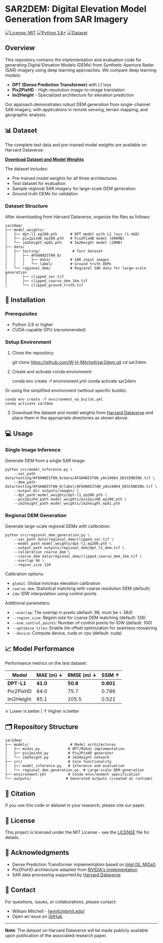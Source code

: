 # SAR2DEM: Digital Elevation Model Generation from SAR Imagery

[![License: MIT](https://img.shields.io/badge/License-MIT-yellow.svg)](https://opensource.org/licenses/MIT)
[![Python 3.8+](https://img.shields.io/badge/python-3.8+-blue.svg)](https://www.python.org/downloads/)
[![Dataset](https://img.shields.io/badge/Dataset-Harvard%20Dataverse-red)](https://dataverse.harvard.edu/dataset.xhtml?persistentId=doi:10.7910/DVN/YFR2GM)

## Overview

This repository contains the implementation and evaluation code for generating Digital Elevation Models (DEMs) from Synthetic Aperture Radar (SAR) imagery using deep learning approaches. We compare deep learning models:

- **DPT (Dense Prediction Transformer)** with L1 loss
- **Pix2PixHD** - High-resolution image-to-image translation
- **Im2Height** - Specialized architecture for elevation prediction

Our approach demonstrates robust DEM generation from single-channel SAR imagery, with applications in remote sensing, terrain mapping, and geographic analysis.

## 📊 Dataset

The complete test data and pre-trained model weights are available on Harvard Dataverse:

**[Download Dataset and Model Weights](https://dataverse.harvard.edu/dataset.xhtml?persistentId=doi:10.7910/DVN/YFR2GM)**

The dataset includes:
- Pre-trained model weights for all three architectures
- Test dataset for evaluation
- Sample regional SAR imagery for large-scale DEM generation
- Ground truth DEMs for validation

### Dataset Structure

After downloading from Harvard Dataverse, organize the files as follows:

    sar2dem/
    ├── model_weights/
    │   ├── dpt-l1_ep200.pth      # DPT model with L1 loss (1.4GB)
    │   ├── pix2pixHD_ep200.pth   # Pix2PixHD model (696MB)
    │   └── im2height_ep81.pth    # Im2Height model (28MB)
    ├── data/
    │   ├── testing/               # Test dataset
    │   │   ├── AFGHANISTAN_0/
    │   │   │   ├── data/         # SAR input images
    │   │   │   └── label/        # Ground truth DEMs
    │   └── regional_dem/         # Regional SAR data for large-scale generation
    │       ├── clipped_sar.tif
    │       ├── clipped_coarse_dem_1km.tif
    │       └── clipped_ground_truth.tif

## 🚀 Installation

### Prerequisites

- Python 3.8 or higher
- CUDA-capable GPU (recommended)

### Setup Environment

1. Clone the repository:

    git clone https://github.com/W-H-Mitchell/sar2dem.git
    cd sar2dem

2. Create and activate conda environment:

    conda env create -f environment.yml
    conda activate sar2dem

Or using the simplified environment (without specific builds):

    conda env create -f environment_no_builds.yml
    conda activate sar2dem

3. Download the dataset and model weights from [Harvard Dataverse](https://dataverse.harvard.edu/dataset.xhtml?persistentId=doi:10.7910/DVN/YFR2GM) and place them in the appropriate directories as shown above.

## 💻 Usage

### Single Image Inference

Generate DEM from a single SAR image:

    python src/model_inference.py \
        --sar_path data/testing/AFGHANISTAN_0/data/AFGHANISTAN_y0x24064_DESCENDING.tif \
        --dem_path data/testing/AFGHANISTAN_0/label/AFGHANISTAN_y0x24064_DESCENDING.tif \
        --output-dir outputs/images/ \
        --dpt_path model_weights/dpt-l1_ep200.pth \
        --pix2pixhd_path model_weights/pix2pixHD_ep200.pth \
        --im2height_path model_weights/im2height_ep81.pth

### Regional DEM Generation

Generate large-scale regional DEMs with calibration:

    python src/regional_dem_generation.py \
        --sar_path data/regional_dem/clipped_sar.tif \
        --model_path model_weights/dpt-l1_ep200.pth \
        --output_path outputs/regional_dem/dpt_l1_dem.tif \
        --calibration coarse_dem \
        --coarse_dem data/regional_dem/clipped_coarse_dem_1km.tif \
        --overlap 96 \
        --region_size 128

Calibration options:
- `global`: Global min/max elevation calibration
- `coarse_dem`: Statistical matching with coarse resolution DEM (default)
- `idw`: IDW interpolation using control points

Additional parameters:
- `--overlap`: Tile overlap in pixels (default: 96, must be < 384)
- `--region_size`: Region size for coarse DEM matching (default: 128)
- `--num_control_points`: Number of control points for IDW (default: 100)
- `--optimize_tiles`: Enable tile offset optimization for seamless mosaicing
- `--device`: Compute device, cuda or cpu (default: cuda)

## 📈 Model Performance

Performance metrics on the test dataset:

| Model | MAE (m) ↓ | RMSE (m) ↓ | SSIM ↑ |
|-------|-----------|------------|--------|
| **DPT-L1** | **41.0** | **50.8** | **0.801** |
| Pix2PixHD | 64.0 | 75.7 | 0.786 |
| Im2Height | 85.1 | 105.5 | 0.521 |

↓ Lower is better | ↑ Higher is better

## 🗂️ Repository Structure

    sar2dem/
    ├── models/                   # Model architectures
    │   ├── midas.py             # DPT/MiDaS implementation
    │   ├── pix2pixhd.py         # Pix2PixHD generator
    │   └── im2height.py         # Im2Height network
    ├── src/                     # Core functionality
    │   ├── model_inference.py   # Inference and evaluation
    │   └── regional_dem_generation.py  # Large-scale DEM generation
    ├── environment.yml          # Conda environment specification
    └── outputs/                # Generated outputs (created at runtime)

## 📝 Citation

If you use this code or dataset in your research, please cite our paper.

## 📄 License

This project is licensed under the MIT License - see the [LICENSE](LICENSE) file for details.

## 🙏 Acknowledgments

- Dense Prediction Transformer implementation based on [Intel ISL MiDaS](https://github.com/isl-org/MiDaS)
- Pix2PixHD architecture adapted from [NVIDIA's implementation](https://github.com/NVIDIA/pix2pixHD)
- SAR data processing supported by [Harvard Dataverse](https://dataverse.harvard.edu/)

## 📧 Contact

For questions, issues, or collaborations, please contact:
- William Mitchell - [wmitch@mit.edu]
- Open an issue on [GitHub](https://github.com/W-H-Mitchell/sar2dem/issues)

---

**Note**: The dataset on Harvard Dataverse will be made publicly available upon publication of the associated research paper.